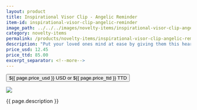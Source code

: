 ```yaml
---
layout: product
title: Inspirational Visor Clip - Angelic Reminder
item-id: inspirational-visor-clip-angelic-reminder
image_path: ../../../images/novelty-items/inspirational-visor-clip-angelic-reminder.jpg
category: novelty-items
permalink: /products/novelty-items/inspirational-visor-clip-angelic-reminder/
description: "Put your loved ones mind at ease by giving them this heartfelt reminder that they are protected by angels. This beautiful pewter visor clip is inscribed. Made of nickel free zinc alloy; Visor Clip is 2 1/2 inch high."
price_usd: 12.45
price_ttd: 85.00
excerpt_separator: <!--more-->
---
```


<button class="bg-blue-500 hover:bg-blue-700 text-white font-bold my-2 py-2 px-4 w-full snipcart-add-item" 
data-item-id="{{ page.item-id }}" 
data-item-price="{{page.price_usd}}"
data-item-url="{{ site.url }}/{{ page.category }}"
data-item-description="{{ page.description }}"
data-item-image="{{ page.image_path }}"
data-item-name="{{ page.title }}"
data-item-categories="{{ page.category }}">
${{ page.price_usd }} USD or ${{ page.price_ttd }} TTD
</button>

<!--more-->
<div class="flex flex-wrap">
  <div class="w-64 p-4 h-auto">
    <a data-fancybox="gallery" href="{{ page.image_path }}"><img src="{{ page.image_path }}"></a>
  </div>
  <div class="sm:flex-1">
    <p class="p-4 text-gray-700">
      {{ page.description }}
    </p>
  </div>
</div>